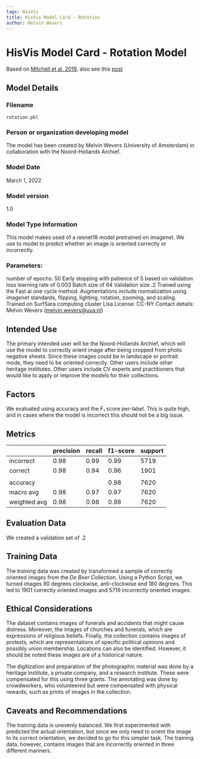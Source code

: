 ```yaml
---
tags: HisVis
title: HisVis Model Card - Rotation
author: Melvin Wevers
---
```


# HisVis Model Card - Rotation Model 

Based on [Mitchell et al. 2019](https://arxiv.org/abs/1810.03993), also see this [post](https://cloud.google.com/blog/products/ai-machine-learning/create-a-model-card-with-scikit-learn)

## Model Details 

### Filename
`rotation.pkl`

### Person or organization developing model
The model has been created by Melvin Wevers (University of Amsterdam) in collaboration with the Noord-Hollands Archief. 

### Model Date
March 1, 2022

### Model version 
1.0

### Model Type Information 
This model makes used of a resnet18 model pretrained on imagenet. We use to model to predict whether an image is oriented correctly or incorrectly. 
 

### Parameters:
number of epochs: 50
Early stopping with patience of 5 based on validation loss
learning rate of 0.003
Batch size of 64
Validation size .2
Trained using the Fast.ai one cycle method. 
Augmentations include normalization using imagenet standards, flipping, lighting, rotation, zooming, and scaling. 
Trained on SurfSara computing cluster Lisa
License: CC-NY
Contact details: Melvin Wevers (melvin.wevers@uva.nl)



## Intended Use 
The primary intended user will be the Noord-Hollands Archief, which will use the model to correctly orient image after being cropped from photo negative sheets. Since these images could be in landscape or portrait mode, they need to be oriented correctly. Other users include other heritage institutes. Other users include CV experts and practitioners that would like to apply or improve the models for their collections. 

## Factors
We evaluated using accuracy and the F₁ score per-label. This is quite high, and in cases where the model is incorrect this should not be a big issue. 

## Metrics 

|    |precision|recall|f1-score|support|
|----|---------|------|--------|-------|
|incorrect|0.98|0.99|0.99|5719|
correct|0.98|0.94|0.96|1901|
||||||
|accuracy|||0.98|7620|
|macro avg|0.98|0.97|0.97|7620|
|weighted avg|0.98|0.98|0.98|7620|


## Evaluation Data 
We created a validation set of .2 

## Training Data
The training data was created by transformed a sample of correctly oriented images from the *De Boer Collection*. Using a Python Script, we turned images 90 degrees clockwise, anti-clockwise and 180 degrees. This led to 1901 correctly oriented images and 5719 incorrectly oriented images. 

## Ethical Considerations 
The dataset contains images of funerals and accidents that might cause distress. Moreover, the images of churches and funerals, which are expressions of religious beliefs. Finally, the collection contains images of protests, which are representations of specific political opinions and possibly union membership. Locations can also be identified. However, it should be noted these images are of a historical nature. 

The digitization and preparation of the photographic material was done by a heritage institute, a private company, and a research institute. These were compensated for this using three grants. The annotating was done by crowdworkers, who volunteered but were compensated with physical rewards, such as prints of images in the collection. 

## Caveats and Recommendations
The training data is unevenly balanced. We first experimented with predicted the actual orientation, but since we only need to orient the image to its correct orientation, we decided to go for this simpler task. The training data, however, contains images that are incorrectly oriented in three different manners. 